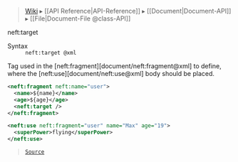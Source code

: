 > [Wiki](Home) ▸ [[API Reference|API-Reference]] ▸ [[Document|Document-API]] ▸ [[File|Document-File @class-API]]

neft:target
<dl><dt>Syntax</dt><dd><code>neft:target @xml</code></dd></dl>
Tag used in the [neft:fragment][document/neft:fragment@xml] to define,
where the [neft:use][document/neft:use@xml] body should be placed.

```xml
<neft:fragment neft:name="user">
  <name>${name}</name>
  <age>${age}</age>
  <neft:target />
</neft:fragment>

<neft:use neft:fragment="user" name="Max" age="19">
  <superPower>flying</superPower>
</neft:use>
```

> [`Source`](/Neft-io/neft/blob/feb74662c4f7ee7aedc58bcb4488ea1b56f65be9/src/document/file/parse/target.litcoffee#nefttarget)

